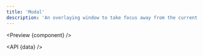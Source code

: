 ```yaml
---
title: 'Modal'
description: 'An overlaying window to take focus away from the current context.'
---
```


<script>
	import {API, Preview} from '$site/index.ts';
	import data from '$ref/modal.ts';
	import component from '$site/previews/modal.svelte';
</script>

<Preview {component} />

<API {data} />
